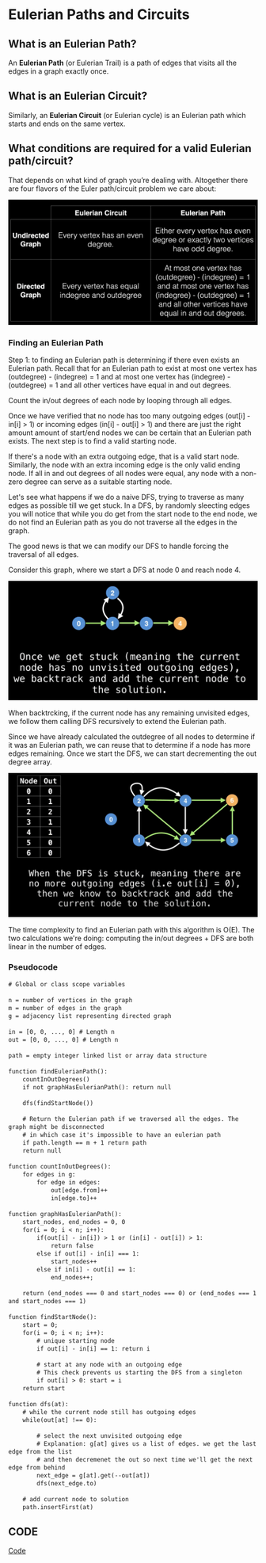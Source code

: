 # Eulerian Paths and Circuits

## What is an Eulerian Path?

An **Eulerian Path** (or Eulerian Trail) is a path of edges that visits all the edges in a graph exactly once.

## What is an Eulerian Circuit?

Similarly, an **Eulerian Circuit** (or Eulerian cycle) is an Eulerian path which starts and ends on the same vertex.

## What conditions are required for a valid Eulerian path/circuit?

That depends on what kind of graph you’re dealing with. Altogether there are four flavors of the Euler path/circuit problem we care about:

![Eulerian Table](../Images/EulerianTable.png)

### Finding an Eulerian Path

Step 1: to finding an Eulerian path is determining if there even exists an Eulerian path.
Recall that for an Eulerian path to exist at most one vertex has (outdegree) - (indegree) = 1 and at most one vertex has (indegree) - (outdegree) = 1 and all other vertices have equal in and out degrees.

Count the in/out degrees of each node by looping through all edges.

Once we have verified that no node has too many outgoing edges (out[i] - in[i] > 1) or incoming edges (in[i] - out[i] > 1) and there are just the right amount amount of start/end nodes we can be certain that an Eulerian path exists. The next step is to find a valid starting node.

If there's a node with an extra outgoing edge, that is a valid start node. Similarly, the node with an extra incoming edge is the only valid ending node. If all in and out degrees of all nodes were equal, any node with a non-zero degree can serve as a suitable starting node.

Let's see what happens if we do a naive DFS, trying to traverse as many edges as possible till we get stuck.
In a DFS, by randomly sleecting edges you will notice that while you do get from the start node to the end node, we do not find an Eulerian path as you do not traverse all the edges in the graph.

The good news is that we can modify our DFS to handle forcing the traversal of all edges.

Consider this graph, where we start a DFS at node 0 and reach node 4.

![Eulerian Path DFS](../Images/EulerDFS.png)

When backtrcking, if the current node has any remaining unvisited edges, we follow them calling DFS recursively to extend the Eulerian path.

Since we have already calculated the outdegree of all nodes to determine if it was an Eulerian path, we can reuse that to determine if a node has more edges remaining.
Once we start the DFS, we can start decrementing the out degree array.

![Eulerian Path DFS](../Images/EulerDFS1.png)

The time complexity to find an Eulerian path with this algorithm is O(E). The two calculations we're doing: computing the in/out degrees + DFS are both linear in the number of edges.

### Pseudocode

```code
# Global or class scope variables

n = number of vertices in the graph
m = number of edges in the graph
g = adjacency list representing directed graph

in = [0, 0, ..., 0] # Length n
out = [0, 0, ..., 0] # Length n

path = empty integer linked list or array data structure

function findEulerianPath():
    countInOutDegrees()
    if not graphHasEulerianPath(): return null

    dfs(findStartNode())

    # Return the Eulerian path if we traversed all the edges. The graph might be disconnected
    # in which case it's impossible to have an eulerian path
    if path.length == m + 1 return path
    return null

function countInOutDegrees():
    for edges in g:
        for edge in edges:
            out[edge.from]++
            in[edge.to]++

function graphHasEulerianPath():
    start_nodes, end_nodes = 0, 0
    for(i = 0; i < n; i++):
        if(out[i] - in[i]) > 1 or (in[i] - out[i]) > 1:
            return false
        else if out[i] - in[i] === 1:
            start_nodes++
        else if in[i] - out[i] == 1:
            end_nodes++;

    return (end_nodes === 0 and start_nodes === 0) or (end_nodes === 1 and start_nodes === 1)

function findStartNode():
    start = 0;
    for(i = 0; i < n; i++):
        # unique starting node
        if out[i] - in[i] == 1: return i

        # start at any node with an outgoing edge
        # This check prevents us starting the DFS from a singleton
        if out[i] > 0: start = i
    return start

function dfs(at):
    # while the current node still has outgoing edges
    while(out[at] !== 0):

        # select the next unvisited outgoing edge
        # Explanation: g[at] gives us a list of edges. we get the last edge from the list
        # and then decremenet the out so next time we'll get the next edge from behind
        next_edge = g[at].get(--out[at])
        dfs(next_edge.to)

    # add current node to solution
    path.insertFirst(at)
```

## CODE

[Code](../EulerianPathsAndCircuits/eulerianpath.js)

